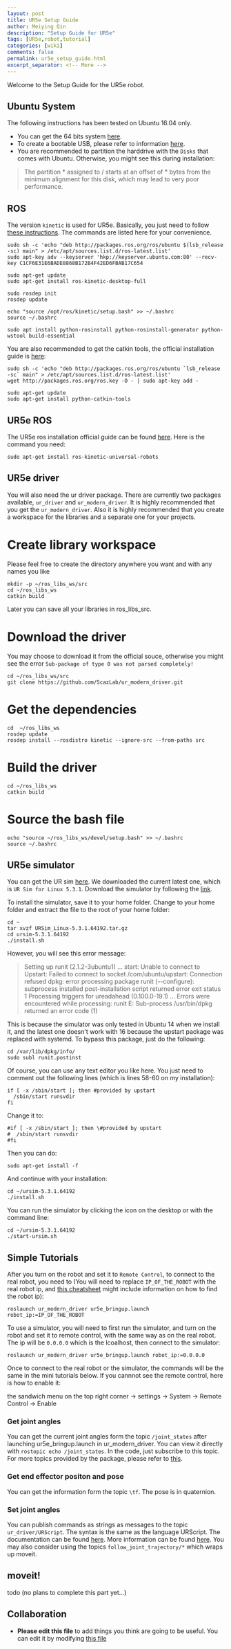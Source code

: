 ```yaml
---
layout: post
title: UR5e Setup Guide
author: Meiying Qin
description: "Setup Guide for UR5e"
tags: [UR5e,robot,tutorial]
categories: [wiki]
comments: false
permalink: ur5e_setup_guide.html
excerpt_separator: <!-- More -->
---
```


Welcome to the Setup Guide for the UR5e robot.

<!-- More -->

## Ubuntu System

The following instructions has been tested on Ubuntu 16.04 only.
- You can get the 64 bits system [here](http://releases.ubuntu.com/16.04/).
- To create a bootable USB, please refer to information [here](https://tutorials.ubuntu.com/tutorial/tutorial-create-a-usb-stick-on-windows#0).
- You are recommended to partition the harddrive with the `Disks` that comes with Ubuntu. Otherwise, you might see this during installation:
> The partition * assigned to / starts at an offset of * bytes from the minimum alignment for this disk, which may lead to very poor performance.


## ROS

The version `kinetic` is used for UR5e. Basically, you just need to follow [these instructions](http://wiki.ros.org/kinetic/Installation/Ubuntu). The commands are listed here for your convenience.

```
sudo sh -c 'echo "deb http://packages.ros.org/ros/ubuntu $(lsb_release -sc) main" > /etc/apt/sources.list.d/ros-latest.list'
sudo apt-key adv --keyserver 'hkp://keyserver.ubuntu.com:80' --recv-key C1CF6E31E6BADE8868B172B4F42ED6FBAB17C654
```

```
sudo apt-get update
sudo apt-get install ros-kinetic-desktop-full
```

```
sudo rosdep init
rosdep update
```

```
echo "source /opt/ros/kinetic/setup.bash" >> ~/.bashrc
source ~/.bashrc
```

```
sudo apt install python-rosinstall python-rosinstall-generator python-wstool build-essential
```

You are also recommended to get the catkin tools, the official installation guide is [here](https://catkin-tools.readthedocs.io/en/latest/installing.html):

```
sudo sh -c 'echo "deb http://packages.ros.org/ros/ubuntu `lsb_release -sc` main" > /etc/apt/sources.list.d/ros-latest.list'
wget http://packages.ros.org/ros.key -O - | sudo apt-key add -
```

```
sudo apt-get update
sudo apt-get install python-catkin-tools
```

## UR5e ROS
The UR5e ros installation official guide can be found [here](http://wiki.ros.org/action/show/universal_robots?action=show&redirect=universal_robot). Here is the command you need:
```
sudo apt-get install ros-kinetic-universal-robots
```

## UR5e driver
You will also need the ur driver package. There are currently two packages available, `ur_driver` and `ur_modern_driver`. It is highly recommended that you get the `ur_modern_driver`. Also it is highly recommended that you create a workspace for the libraries and a separate one for your projects.

# Create library workspace 

Please feel free to create the directory anywhere you want and with any names you like

```
mkdir -p ~/ros_libs_ws/src
cd ~/ros_libs_ws
catkin build
```
Later you can save all your libraries in ros_libs_src.


# Download the driver

You may choose to download it from the official souce, otherwise you might see the error `Sub-package of type 0 was not parsed completely!`

```
cd ~/ros_libs_ws/src
git clone https://github.com/ScazLab/ur_modern_driver.git
```

# Get the dependencies
```
cd  ~/ros_libs_ws
rosdep update
rosdep install --rosdistro kinetic --ignore-src --from-paths src
```


# Build the driver

```
cd ~/ros_libs_ws
catkin build
```

# Source the bash file
```
echo "source ~/ros_libs_ws/devel/setup.bash" >> ~/.bashrc
source ~/.bashrc
```

## UR5e simulator
You can get the UR sim [here](https://www.universal-robots.com/download/?option=51846#section41511). We downloaded the current latest one, which is `UR Sim for Linux 5.3.1`. Download the simulator by following the [link](https://www.universal-robots.com/download/?option=51846#).

To install the simulator, save it to your home folder. Change to your home folder and extract the file to the root of your home folder:
```
cd ~
tar xvzf URSim_Linux-5.3.1.64192.tar.gz
cd ursim-5.3.1.64192
./install.sh
```

However, you will see this error message:

> Setting up runit (2.1.2-3ubuntu1) ...
> start: Unable to connect to Upstart: Failed to connect to socket /com/ubuntu/upstart: Connection refused
> dpkg: error processing package runit (--configure):
>  subprocess installed post-installation script returned error exit status 1
> Processing triggers for ureadahead (0.100.0-19.1) ...
> Errors were encountered while processing:
>  runit
> E: Sub-process /usr/bin/dpkg returned an error code (1)


This is because the simulator was only tested in Ubuntu 14 when we install it, and the latest one doesn't work with 16 because the upstart package was replaced with systemd. To bypass this package, just do the following:
```
cd /var/lib/dpkg/info/
sudo subl runit.postinst
```

Of course, you can use any text editor you like here. You just need to comment out the following lines (which is lines 58-60 on my installation):
```
if [ -x /sbin/start ]; then #provided by upstart
  /sbin/start runsvdir
fi
```
Change it to:
```
#if [ -x /sbin/start ]; then \#provided by upstart
#  /sbin/start runsvdir
#fi
```
Then you can do:
```
sudo apt-get install -f
```

And continue with your installation:
```
cd ~/ursim-5.3.1.64192
./install.sh
```

You can run the simulator by clicking the icon on the desktop or with the command line:
```
cd ~/ursim-5.3.1.64192
./start-ursim.sh
```

## Simple Tutorials

After you turn on the robot and set it to `Remote Control`, to connect to the real robot, you need to (You will need to replace `IP_OF_THE_ROBOT` with the real robot ip, and [this cheatsheet](https://github.com/ScazLab/ScazLab.github.io/blob/master/_posts/UR5e_cheatsheet) might include information on how to find the robot ip):

```
roslaunch ur_modern_driver ur5e_bringup.launch robot_ip:=IP_OF_THE_ROBOT
```

To use a simulator, you will need to first run the simulator, and turn on the robot and set it to remote control, with the same way as on the real robot. The ip will be `0.0.0.0` which is the lcoalhost, then connect to the simulator:

```
roslaunch ur_modern_driver ur5e_bringup.launch robot_ip:=0.0.0.0
```

Once to connect to the real robot or the simulator, the commands will be the same in the mini tutorials below. If you cannnot see the remote control, here is how to enable it: 

the sandwich menu on the top right corner &rightarrow; settings &rightarrow; System &rightarrow; Remote Control &rightarrow; Enable

### Get joint angles

You can get the current joint angles form the topic `/joint_states` after launching ur5e_bringup.launch in ur_modern_driver. You can view it directly with `rostopic echo /joint_states`. In the code, just subscribe to this topic. For more topics provided by the package, please refer to [this](https://github.com/ScazLab/ur_modern_driver/blob/kinetic-devel/README.md).

### Get end effector positon and pose

You can get the information form the topic `\tf`. The pose is in quaternion.

### Set joint angles

You can publish commands as strings as messages to the topic `ur_driver/URScript`. The syntax is the same as the language URScript. The documentation can be found [here](https://www.universal-robots.com/download/?option=50688#section50495). More information can be found [here](https://www.zacobria.com/universal-robots-knowledge-base-tech-support-forum-hints-tips/universal-robots-script-programming/). You may also consider using the topics `follow_joint_trajectory/*` which wraps up moveit.


## moveit!

todo (no plans to complete this part yet...)

## Collaboration

- **Please edit this file** to add things you think are going to be useful. You can edit it by modifying [this file](https://github.com/ScazLab/ScazLab.github.io/blob/master/_posts/2019-07-12-UR5e-setup-guide.md)
